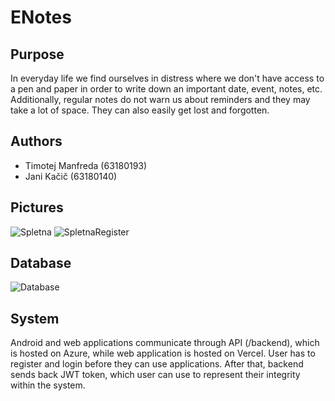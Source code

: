 # ENotes

## Purpose
In everyday life we find ourselves in distress where we don't have access to a pen and paper in order to write down an important date, event, notes, etc. Additionally, regular notes do not warn us about reminders and they may take a lot of space. They can also easily get lost and forgotten.

## Authors
- Timotej Manfreda (63180193)
- Jani Kačič (63180140)

## Pictures
![Spletna](https://cdn.discordapp.com/attachments/132429566168924160/798910201805537330/Spletna.png)
![SpletnaRegister](https://cdn.discordapp.com/attachments/132429566168924160/798910206007967774/SpletnaRegister.png)

## Database
![Database](https://cdn.discordapp.com/attachments/132429566168924160/798901753155944458/unknown.png)

## System
Android and web applications communicate through API (/backend), which is hosted on Azure, while web application is hosted on Vercel. User has to register and login before they can use applications. After that, backend sends back JWT token, which user can use to represent their integrity within the system.
